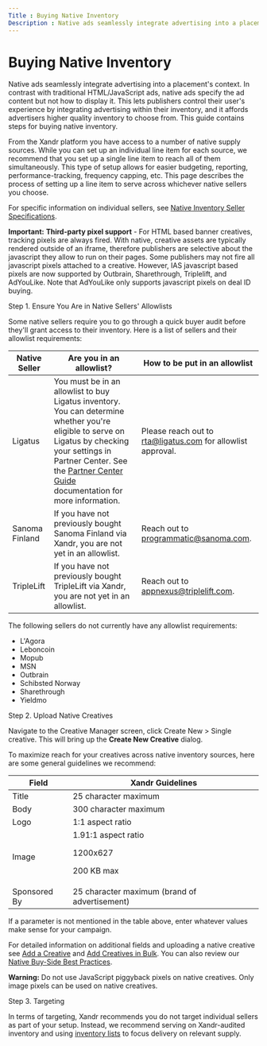 ```yaml
---
Title : Buying Native Inventory
Description : Native ads seamlessly integrate advertising into a placement's context.
---
```



# Buying Native Inventory



Native ads seamlessly integrate advertising into a placement's context.
In contrast with traditional HTML/JavaScript ads, native ads specify the
ad content but not how to display it. This lets publishers control their
user's experience by integrating advertising within their inventory, and
it affords advertisers higher quality inventory to choose from. This
guide contains steps for buying native inventory.

From the Xandr platform you have access to a
number of native supply sources. While you can set up an individual
line item for each source, we recommend that you
set up a single line item to reach all of them
simultaneously. This type of setup allows for easier budgeting,
reporting, performance-tracking, frequency capping, etc. This page
describes the process of setting up a line item
to serve across whichever native sellers you choose.

For specific information on individual sellers, see
<a href="native-inventory-seller-specifications.md"
class="xref">Native Inventory Seller Specifications</a>.





<b>Important:</b> **Third-party pixel
support** - For HTML based banner creatives, tracking pixels are always
fired. With native, creative assets are typically rendered outside of an
iframe, therefore publishers are selective about the javascript they
allow to run on their pages. Some publishers may not fire all javascript
pixels attached to a creative. However, IAS javascript based pixels are
now supported by Outbrain, Sharethrough, Triplelift, and AdYouLike. Note
that AdYouLike only supports javascript pixels on deal ID buying.





Step 1. Ensure You Are in Native Sellers' Allowlists

Some native sellers require you to go through a quick buyer audit before
they'll grant access to their inventory. Here is a list of sellers and
their allowlist requirements:

<table class="table">
<thead class="thead">
<tr class="header row">
<th id="ID-00007d81__entry__1" class="entry">Native Seller</th>
<th id="ID-00007d81__entry__2" class="entry">Are you in an
allowlist?</th>
<th id="ID-00007d81__entry__3" class="entry">How to be put in an
allowlist</th>
</tr>
</thead>
<tbody class="tbody">
<tr class="odd row">
<td class="entry" headers="ID-00007d81__entry__1">Ligatus</td>
<td class="entry" headers="ID-00007d81__entry__2">You must be in an
allowlist to buy Ligatus inventory. You can determine whether you're
eligible to serve on Ligatus by checking your settings in Partner
Center. See the <a href="partner-center-guide.md" class="xref">Partner
Center Guide</a> documentation for more information.</td>
<td class="entry" headers="ID-00007d81__entry__3">Please reach out to <a
href="mailto:rta@ligatus.com" class="xref"
target="_blank">rta@ligatus.com</a> for allowlist approval.</td>
</tr>
<tr class="even row">
<td class="entry" headers="ID-00007d81__entry__1">Sanoma Finland</td>
<td class="entry" headers="ID-00007d81__entry__2">If you have not
previously bought Sanoma Finland via Xandr, you
are not yet in an allowlist.</td>
<td class="entry" headers="ID-00007d81__entry__3">Reach out to <a
href="mailto:programmatic@sanoma.com" class="xref"
target="_blank">programmatic@sanoma.com</a>.</td>
</tr>
<tr class="odd row">
<td class="entry" headers="ID-00007d81__entry__1">TripleLift</td>
<td class="entry" headers="ID-00007d81__entry__2">If you have not
previously bought TripleLift via Xandr, you are
not yet in an allowlist.</td>
<td class="entry" headers="ID-00007d81__entry__3">Reach out to <a
href="mailto:appnexus@triplelift.com" class="xref" target="_blank"><span
class="ph">appnexus@triplelift.com</a>.</td>
</tr>
</tbody>
</table>

The following sellers do not currently have any allowlist requirements:

- L'Agora
- Leboncoin
- Mopub
- MSN
- Outbrain
- Schibsted Norway
- Sharethrough
- Yieldmo

Step 2. Upload Native Creatives

Navigate to the Creative Manager
screen, click
Create New
 \>  Single creative.
This will bring up the **Create New Creative** dialog.

To maximize reach for your creatives across native inventory sources,
here are some general guidelines we recommend:

<table class="table">
<thead class="thead">
<tr class="header row">
<th id="ID-00007d81__entry__13" class="entry">Field</th>
<th id="ID-00007d81__entry__14" class="entry"><span
class="ph">Xandr Guidelines</th>
</tr>
</thead>
<tbody class="tbody">
<tr class="odd row">
<td class="entry" headers="ID-00007d81__entry__13">Title</td>
<td class="entry" headers="ID-00007d81__entry__14">25 character
maximum</td>
</tr>
<tr class="even row">
<td class="entry" headers="ID-00007d81__entry__13">Body</td>
<td class="entry" headers="ID-00007d81__entry__14">300 character
maximum</td>
</tr>
<tr class="odd row">
<td class="entry" headers="ID-00007d81__entry__13">Logo</td>
<td class="entry" headers="ID-00007d81__entry__14">1:1 aspect ratio</td>
</tr>
<tr class="even row">
<td class="entry" headers="ID-00007d81__entry__13">Image</td>
<td class="entry" headers="ID-00007d81__entry__14">1.91:1 aspect ratio
<p>1200x627</p>
<p>200 KB max</p></td>
</tr>
<tr class="odd row">
<td class="entry" headers="ID-00007d81__entry__13">Sponsored By</td>
<td class="entry" headers="ID-00007d81__entry__14">25 character maximum
(brand of advertisement)</td>
</tr>
</tbody>
</table>

If a parameter is not mentioned in the table above, enter whatever
values make sense for your campaign.

For detailed information on additional fields and uploading a native
creative see <a href="add-a-creative.md" class="xref"
title="You can add a creative by either uploading a spreadsheet or the creative files directly from your computer. Only secure content is supported.">Add
a Creative</a> and <a href="add-creatives-in-bulk.md" class="xref"
title="You can add multiple third-party, hosted, and native creatives to the Creative Manager simultaneously by either uploading a spreadsheet or the creative files directly from your computer. Only secure content is supported.">Add
Creatives in Bulk</a>. You can also review our <a
href="../attachments/native-best-practices/Buy-Side-Native-Best-Practices.pdf"
class="xref">Native Buy-Side Best Practices</a>.



<b>Warning:</b> Do not use JavaScript
piggyback pixels on native creatives. Only image pixels can be used on
native creatives.



Step 3. Targeting

In terms of targeting, Xandr recommends you do
not target individual sellers as part of your setup. Instead, we
recommend serving on Xandr-audited inventory and
using
<a href="inventory-targeting-ali.md" class="xref">inventory lists</a>
to focus delivery on relevant supply.




